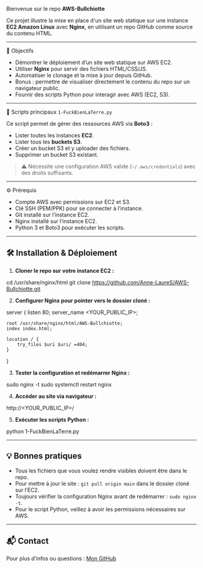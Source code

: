 Bienvenue sur le repo **AWS-Bullchiotte** 

Ce projet illustre la mise en place d'un site web statique sur une instance **EC2 Amazon Linux** avec **Nginx**, en utilisant un repo GitHub comme source du contenu HTML.  

---

📌 Objectifs
- Démontrer le déploiement d’un site web statique sur AWS EC2.  
- Utiliser **Nginx** pour servir des fichiers HTML/CSS/JS.  
- Automatiser le clonage et la mise à jour depuis GitHub.  
- Bonus : permettre de visualiser directement le contenu du repo sur un navigateur public.  
- Fournir des scripts Python pour interagir avec AWS (EC2, S3).

---

🐍 Scripts principaux 
`1-FuckBienLaTerre.py`

Ce script permet de gérer des ressources AWS via **Boto3** :

- Lister toutes les instances **EC2**.  
- Lister tous les **buckets S3**.  
- Créer un bucket S3 et y uploader des fichiers.  
- Supprimer un bucket S3 existant.

> ⚠️ Nécessite une configuration AWS valide (`~/.aws/credentials`) avec des droits suffisants.

---

⚙️ Prérequis

- Compte AWS avec permissions sur EC2 et S3.  
- Clé SSH (PEM/PPK) pour se connecter à l’instance.  
- Git installé sur l’instance EC2.  
- Nginx installé sur l’instance EC2.  
- Python 3 et Boto3 pour exécuter les scripts.

---

## 🛠️ Installation & Déploiement

1. **Cloner le repo sur votre instance EC2 :**

cd /usr/share/nginx/html
git clone https://github.com/Anne-LaureS/AWS-Bullchiotte.git

2. **Configurer Nginx pour pointer vers le dossier cloné :**

server {
    listen 80;
    server_name <YOUR_PUBLIC_IP>;

    root /usr/share/nginx/html/AWS-Bullchiotte;
    index index.html;

    location / {
        try_files $uri $uri/ =404;
    }
}

3. **Tester la configuration et redémarrer Nginx :**

sudo nginx -t
sudo systemctl restart nginx

4. **Accéder au site via navigateur :**

http://<YOUR_PUBLIC_IP>/

5. **Exécuter les scripts Python :**

python 1-FuckBienLaTerre.py

---

## 💡 Bonnes pratiques

* Tous les fichiers que vous voulez rendre visibles doivent être dans le repo.
* Pour mettre à jour le site : `git pull origin main` dans le dossier cloné sur l’EC2.
* Toujours vérifier la configuration Nginx avant de redémarrer : `sudo nginx -t`.
* Pour le script Python, veillez à avoir les permissions nécessaires sur AWS.

---

## 📬 Contact

Pour plus d’infos ou questions : [Mon GitHub](https://github.com/Anne-LaureS)

